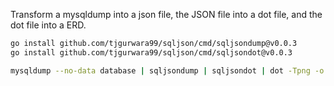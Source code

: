 Transform a mysqldump into a json file, the JSON file into a dot file, and the dot file into a ERD.

```bash
go install github.com/tjgurwara99/sqljson/cmd/sqljsondump@v0.0.3
go install github.com/tjgurwara99/sqljson/cmd/sqljsondot@v0.0.3

mysqldump --no-data database | sqljsondump | sqljsondot | dot -Tpng -o database.png && open database.png
```
